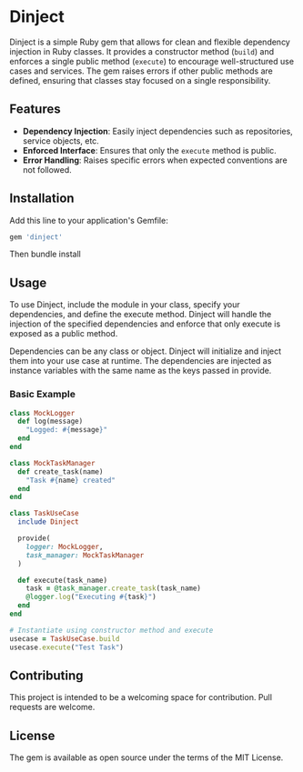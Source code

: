 # Dinject

Dinject is a simple Ruby gem that allows for clean and flexible dependency injection in Ruby classes. It provides a constructor method (`build`) and enforces a single public method (`execute`) to encourage well-structured use cases and services. The gem raises errors if other public methods are defined, ensuring that classes stay focused on a single responsibility.

## Features

- **Dependency Injection**: Easily inject dependencies such as repositories, service objects, etc.
- **Enforced Interface**: Ensures that only the `execute` method is public.
- **Error Handling**: Raises specific errors when expected conventions are not followed.

## Installation

Add this line to your application's Gemfile:

```ruby
gem 'dinject'
```

Then bundle install

## Usage

To use Dinject, include the module in your class, specify your dependencies, and define the execute method. Dinject will handle the injection of the specified dependencies and enforce that only execute is exposed as a public method.

Dependencies can be any class or object. Dinject will initialize and inject them into your use case at runtime. The dependencies are injected as instance variables with the same name as the keys passed in provide.

### Basic Example

```ruby
class MockLogger
  def log(message)
    "Logged: #{message}"
  end
end

class MockTaskManager
  def create_task(name)
    "Task #{name} created"
  end
end

class TaskUseCase
  include Dinject

  provide(
    logger: MockLogger,
    task_manager: MockTaskManager
  )

  def execute(task_name)
    task = @task_manager.create_task(task_name)
    @logger.log("Executing #{task}")
  end
end

# Instantiate using constructor method and execute
usecase = TaskUseCase.build
usecase.execute("Test Task")
```

## Contributing

This project is intended to be a welcoming space for contribution. Pull requests are welcome.

## License

The gem is available as open source under the terms of the MIT License.

